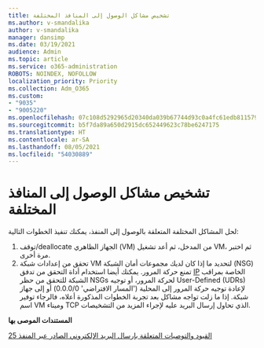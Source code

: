```yaml
---
title: تشخيص مشاكل الوصول إلى المنافذ المختلفة
ms.author: v-smandalika
author: v-smandalika
manager: dansimp
ms.date: 03/19/2021
audience: Admin
ms.topic: article
ms.service: o365-administration
ROBOTS: NOINDEX, NOFOLLOW
localization_priority: Priority
ms.collection: Adm_O365
ms.custom:
- "9035"
- "9005220"
ms.openlocfilehash: 07c108d5292965d20340da039b67744d93c0a4fc61edb8115796671f2f7f1552
ms.sourcegitcommit: b5f7da89a650d2915dc652449623c78be6247175
ms.translationtype: HT
ms.contentlocale: ar-SA
ms.lasthandoff: 08/05/2021
ms.locfileid: "54030889"
---
```

# <a name="diagnostics-for-different-ports-access-issues"></a>تشخيص مشاكل الوصول إلى المنافذ المختلفة

لحل المشاكل المختلفة المتعلقة بالوصول إلى المنفذ، يمكنك تنفيذ الخطوات التالية:

1. توقف/deallocate الجهاز الظاهري (VM) من المدخل، ثم أعد تشغيل VM، ثم اختبر مرة أخرى. 
2. تحقق من إعدادات شبكة VM لتحديد ما إذا كان لديك مجموعات أمان الشبكة (NSG) تمنع حركة المرور. يمكنك أيضا استخدام أداة التحقق من تدفق [IP](https://docs.microsoft.com/azure/network-watcher/network-watcher-ip-flow-verify-overview?WT.mc_id=Portal-Microsoft_Azure_Support) الخاصة بمراقب الشبكة للتحقق من حظر NSGs لحركة المرور، أو توجيه User-Defined (UDRs) لإعادة توجيه حركة المرور إلى المحلية ('المسار الافتراضي' 0.0.0/0) أو إلى جهاز شبكة.
إذا ما زلت تواجه مشاكل بعد تجربة الخطوات المذكورة أعلاه، فالرجاء توفير اسم VM وميناء TCP الذي تحاول إرسال البريد عليه لإجراء المزيد من التشخيصات.

**المستندات الموصى بها**

[القيود والتوصيات المتعلقة بإرسال البريد الإلكتروني الصادر عبر المنفذ 25](https://docs.microsoft.com/azure/virtual-network/troubleshoot-outbound-smtp-connectivity)